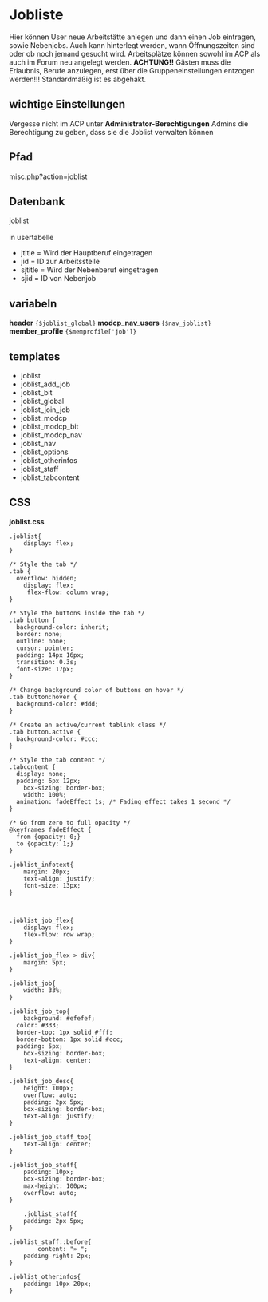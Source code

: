 # Jobliste
Hier können User neue Arbeitstätte anlegen und dann einen Job eintragen, sowie Nebenjobs. Auch kann hinterlegt werden, wann Öffnungszeiten sind oder ob noch jemand gesucht wird. Arbeitsplätze können sowohl im ACP als auch im Forum neu angelegt werden. **ACHTUNG!!** Gästen muss die Erlaubnis, Berufe anzulegen, erst über die Gruppeneinstellungen entzogen werden!!! Standardmäßig ist es abgehakt.

## wichtige Einstellungen
Vergesse nicht im ACP unter **Administrator-Berechtigungen** Admins die Berechtigung zu geben, dass sie die Joblist verwalten können

## Pfad
misc.php?action=joblist

## Datenbank
joblist
<br /> <br />
in usertabelle
- jtitle = Wird der Hauptberuf eingetragen
- jid = ID zur Arbeitsstelle
- sjtitle = Wird der Nebenberuf eingetragen
- sjid = ID von Nebenjob

## variabeln
**header**
`` {$joblist_global} ``
**modcp_nav_users**
``{$nav_joblist}``
**member_profile**
``{$memprofile['job']}``

## templates 
- joblist 	
- joblist_add_job 	
- joblist_bit 	
- joblist_global 	
- joblist_join_job 	
- joblist_modcp 	
- joblist_modcp_bit 	
- joblist_modcp_nav 	
- joblist_nav 	
- joblist_options 	
- joblist_otherinfos 	
- joblist_staff 	
- joblist_tabcontent

## CSS 
**joblist.css**
```
.joblist{
	display: flex;
}

/* Style the tab */
.tab {
  overflow: hidden;
	display: flex;
	 flex-flow: column wrap;
}

/* Style the buttons inside the tab */
.tab button {
  background-color: inherit;
  border: none;
  outline: none;
  cursor: pointer;
  padding: 14px 16px;
  transition: 0.3s;
  font-size: 17px;
}

/* Change background color of buttons on hover */
.tab button:hover {
  background-color: #ddd;
}

/* Create an active/current tablink class */
.tab button.active {
  background-color: #ccc;
}

/* Style the tab content */
.tabcontent {
  display: none;
  padding: 6px 12px;
	box-sizing: border-box;
	width: 100%;
  animation: fadeEffect 1s; /* Fading effect takes 1 second */
}

/* Go from zero to full opacity */
@keyframes fadeEffect {
  from {opacity: 0;}
  to {opacity: 1;}
}

.joblist_infotext{
	margin: 20px;
	text-align: justify;
	font-size: 13px;
}



.joblist_job_flex{
	display: flex;
	flex-flow: row wrap;
}

.joblist_job_flex > div{
	margin: 5px;	
}

.joblist_job{
	width: 33%;
}

.joblist_job_top{
	background: #efefef;
  color: #333;
  border-top: 1px solid #fff;
  border-bottom: 1px solid #ccc;
  padding: 5px;
	box-sizing: border-box;
	text-align: center;
}

.joblist_job_desc{
	height: 100px;
	overflow: auto;
	padding: 2px 5px;
	box-sizing: border-box;
	text-align: justify;
}

.joblist_job_staff_top{
	text-align: center;	
}

.joblist_job_staff{
	padding: 10px;
	box-sizing: border-box;
	max-height: 100px;
	overflow: auto;
}

	.joblist_staff{
	padding: 2px 5px;		
}

.joblist_staff::before{
		content: "» ";
	padding-right: 2px;
}

.joblist_otherinfos{
	padding: 10px 20px;	
}
```
